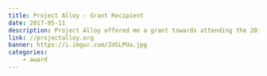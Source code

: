 ```yaml
---
title: Project Alloy - Grant Recipient
date: 2017-05-11
description: Project Alloy offered me a grant towards attending the 2017 Strange Loop conference that covers tickets, pre-conference activities, airfare, and hotel accommodations.
link: //projectalloy.org
banner: https://i.imgur.com/ZdSLPUa.jpg
categories:
    - award
---
```

